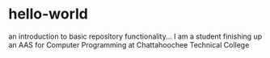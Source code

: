 # hello-world
an introduction to basic repository functionality...
I am a student finishing up an AAS for Computer Programming at Chattahoochee Technical College
